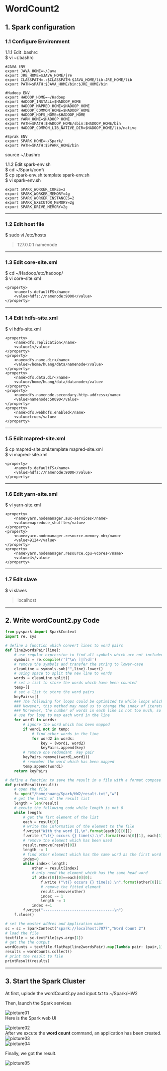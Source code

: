 # WordCount2

## 1. Spark configuration
### 1.1 Configure Environment
1.1.1 Edit .bashrc  
$ vi ~/.bashrc
```
#JAVA ENV
export JAVA_HOME=~/Java
export JRE_HOME=$JAVA_HOME/jre
export CLASSPATH=.:$CLASSPATH:$JAVA_HOME/lib:JRE_HOME/lib
export PATH=$PATH:$JAVA_HOME/bin:$JRE_HOME/bin

#Hadoop ENV
export HADOOP_HOME=~/Hadoop
export HADOOP_INSTALL=$HADOOP_HOME
export HADOOP_MAPRED_HOME=$HADOOP_HOME
export HADOOP_COMMON_HOME=$HADOOP_HOME
export HADOOP_HDFS_HOME=$HADOOP_HOME
export YARN_HOME=$HADOOP_HOME
export PATH=$PATH:$HADOOP_HOME/sbin:$HADOOP_HOME/bin
export HADOOP_COMMON_LIB_NATIVE_DIR=$HADOOP_HOME/lib/native

#Sprak ENV
export SPARK_HOME=~/Spark/
export PATH=$PATH:$SPARK_HOME/bin
```
source ~/.bashrc  

1.1.2 Edit spark-env.sh  
$ cd ~/Spark/conf/  
$ cp spark-env.sh.template spark-env.sh  
$ vi spark-env.sh
```
export SPARK_WORKER_CORES=2
export SPARK_WORKER_MEMORY=4g
export SPARK_WORKER_INSTANCES=2
export SPARK_EXECUTOR_MEMORY=2g
export SPARK_DRIVE_MEMORY=2g
```
***
### 1.2 Edit host file
$ sudo vi /etc/hosts  
>127.0.0.1  namenode

***
### 1.3 Edit core-site.xml
$ cd ~/Hadoop/etc/hadoop/  
$ vi core-site.xml
```
<property>
    <name>fs.defaultFS</name>
    <value>hdfs://namenode:9000</value>
</property>
```

***
### 1.4 Edit hdfs-site.xml
$ vi hdfs-site.xml
```
<property>
    <name>dfs.replication</name>
    <value>1</value>
</property>
<property>
    <name>dfs.name.dir</name>
    <value>/home/huang/data/namenode</value>
</property>
<property>
    <name>dfs.data.dir</name>
    <value>/home/huang/data/datanode</value>
</property>
<property>
    <name>dfs.namenode.secondary.http-address</name>
    <value>namenode:50090</value>
</property>
<property>
    <name>dfs.webhdfs.enabled</name>
    <value>true</value>
</property>
```

***
### 1.5 Edit mapred-site.xml
$ cp mapred-site.xml.template mapred-site.xml  
$ vi mapred-site.xml
```
<property>
    <name>fs.defaultFS</name>
    <value>hdfs://namenode:9000</value>
</property>
```

***
### 1.6 Edit yarn-site.xml
$ vi yarn-site.xml
```
<property>
    <name>yarn.nodemanager.aux-services</name>
    <value>mapreduce_shuffle</value>
</property>
<property>
    <name>yarn.nodemanager.resource.memory-mb</name>
    <value>9124</value>
</property>
<property>
    <name>yarn.nodemanager.resource.cpu-vcores</name>
    <value>4</value>
</property>
```

***
### 1.7 Edit slave
$ vi slaves
>localhost  


***
## 2. Write wordCount2.py Code
```python  
from pyspark import SparkContext
import re, sys

# define a function which convert lines to word pairs
def line2wordsPair(line):
    # use regular expression to find all symbols which are not included in alphabet
    symbols = re.compile(r'[^\w\ ]|[\d]')
    # remove the symbols and transfer the string to lower-case
    cleanLine = symbols.sub("",line).lower()
    # using space to split the new line to words
    words = cleanLine.split()
    # set a list to store the words which have been counted
    temp=[]
    # set a list to store the word pairs
    keyPairs=[]
    ### The following for loops could be optimized to while loops which could delet the words has been mapped
    ### However, this method may need us to change the index of iterator which makes the code looks a little mess
    ### Moreover, the number of words in each line is not too much, so it won't bring too much extra computation
    # use for loop to map each word in the line
    for word1 in words:
        # ignore the word which has been mapped
        if word1 not in temp:
            # find other words in the line
            for word2 in words:
                key = (word1, word2)
                keyPairs.append(key)
        # remove one redundant  key pair
        keyPairs.remove((word1,word1))
        # remember the word which has been mapped
        temp.append(word1)
    return keyPairs

# define a function to save the result in a file with a format compose
def printResult(result):
    # open the file
    f= open("/home/huang/Spark/HW2/result.txt","w")
    # get the lenth of the result list
    length = len(result)
    # excute the following code while length is not 0
    while length:
        # get the firt element of the list
        each = result[0]
        # write the information of the element to the file
        f.write("With the word {},\n".format(each[0][0]))
        f.write ("\t{} occurs {} time(s).\n".format(each[0][1], each[1]))
        # remove the element which has been used
        result.remove(result[0])
        length -= 1
        # find other element which has the same word as the first word of word pair
        index=0
        while index< length:
            other = result[index]
            # only need the element which has the same head word
            if other[0][0]==each[0][0]:
                f.write ("\t{} occurs {} time(s).\n".format(other[0][1], other[1]))
				# remove the fitted element 
                result.remove(other)
                index -= 1
                length -= 1
            index +=1  
        f.write("--------------------------------\n")
    f.close()   

# set the master addres and Application name
sc = sc = SparkContext("spark://localhost:7077","Word Count 2")
# load the file
textfile = sc.textFile(sys.argv[1])
# get the the output
wordCounts = textfile.flatMap(line2wordsPair).map(lambda pair: (pair,1)).reduceByKey(lambda a,b:a+b)
results = wordCounts.collect()
# print the result to file
printResult(results)
```


***
## 3. Start the Spark Cluster
At first, uplode the wordCount2.py and *input.txt* to ~/Spark/HW2


Then, launch the Spark services

![picture01](img/01.png)  
Here is the Spark web UI

![picture02](img/02.png)  
After we excute the **word count** command, an application has been created.
![picture03](img/03.png)  
![picture04](img/04.png)  

Finally, we got the result.

![picture05](img/05.png)  
